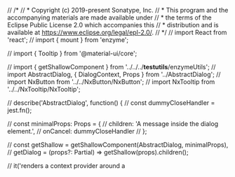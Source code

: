 // /*
//  * Copyright (c) 2019-present Sonatype, Inc.
//  * This program and the accompanying materials are made available under
//  * the terms of the Eclipse Public License 2.0 which accompanies this
//  * distribution and is available at https://www.eclipse.org/legal/epl-2.0/.
//  */
// import React from 'react';
// import { mount } from 'enzyme';

// import { Tooltip } from '@material-ui/core';

// import { getShallowComponent } from '../../../__testutils__/enzymeUtils';
// import AbstractDialog, { DialogContext, Props } from '../AbstractDialog';
// import NxButton from '../../NxButton/NxButton';
// import NxTooltip from '../../NxTooltip/NxTooltip';

// describe('AbstractDialog', function() {
//   const dummyCloseHandler = jest.fn();

//   const minimalProps: Props = {
//     children: 'A message inside the dialog element.',
//     onCancel: dummyCloseHandler
//   };

//   const getShallow = getShallowComponent<Props>(AbstractDialog, minimalProps),
//       getDialog = (props?: Partial<Props>) => getShallow(props).children();

//   it('renders a context provider around a <dialog>', function () {
//     const contextProvider = getShallow(),
//         dialog = contextProvider.children();

//     expect(contextProvider).toMatchSelector(DialogContext.Provider);
//     expect(dialog).toMatchSelector('dialog');
//     expect(dialog.children()).toHaveText('A message inside the dialog element.');
//   });

//   it('renders children nodes within the dialog', function() {
//     const dialog = getDialog({ children: <div className="bar"/> });
//     expect(dialog.find('dialog')).toContainMatchingElement('div.bar');
//   });

//   it('forwards the dialog element ref', function() {
//     const ref = React.createRef<HTMLDialogElement>();
//     const dialog = mount(
//       <AbstractDialog ref={ref} onCancel={() => {}}>
//       </AbstractDialog>
//     );
//     const dialogEl = dialog.find('dialog').getDOMNode();
//     expect(ref.current).toBe(dialogEl);
//   });

//   it('uses passed in className to the dialog', function() {
//     const abstractDialog = getDialog({ className: 'test' });

//     const dialog = abstractDialog.find('dialog');
//     expect(dialog).toHaveClassName('test');
//   });

//   it('includes any passed in attributes to the dialog', function() {
//     const abstractDialog = getDialog({ id: 'dialog-id', lang: 'en_US' });

//     const dialog = abstractDialog.find('dialog');

//     expect(dialog.prop('id')).toEqual('dialog-id');
//     expect(dialog.prop('lang')).toEqual('en_US');
//   });

//   it('sets the dialog role on the backdrop by default', function() {
//     expect(getDialog()).toHaveProp('role', 'dialog');
//   });

//   it('sets the specified role on the backdrop', function() {
//     expect(getDialog({ role: 'asdf' })).toHaveProp('role', 'asdf');
//   });

//   describe('Dialog event listener support', () => {
//     let dialogContainer: HTMLDivElement | null;

//     beforeEach(function () {
//       // Rendering dialogContainer for the component in test.
//       dialogContainer = document.createElement('div');

//       document.body.appendChild(dialogContainer);
//     });

//     afterEach(function () {
//       if (dialogContainer) {
//         document.body.removeChild(dialogContainer);
//         dialogContainer = null;
//       }
//     });

//     const createEvent = (key = 'Escape') => ({
//       key,
//       stopPropagation: jest.fn(),
//       preventDefault: () => {},
//       nativeEvent: {
//         stopImmediatePropagation: jest.fn()
//       }
//     });

//     it('executes event.preventDefault when useNativeCancelOnEscape is false', function () {
//       const mockCallBack = jest.fn();
//       const component = getDialog({ useNativeCancelOnEscape: false, onCancel: mockCallBack });
//       const mockPreventDefault = jest.fn();

//       const escapeEvent = {
//         key: 'Escape',
//         stopPropagation: jest.fn(),
//         preventDefault: mockPreventDefault,
//         nativeEvent: {
//           stopImmediatePropagation: jest.fn()
//         }
//       };

//       expect(mockCallBack).not.toHaveBeenCalled();
//       expect(mockPreventDefault).not.toHaveBeenCalled();
//       component.simulate('keyDown', escapeEvent);
//       expect(mockCallBack).toHaveBeenCalledTimes(1);
//       expect(mockPreventDefault).toHaveBeenCalledTimes(1);
//       expect(mockCallBack.mock.calls[0][0].type).toBe('cancel');
//     });

//     it('executes onCancel method with a cancel event when pressing ESC key', function () {
//       const mockCallBack = jest.fn();
//       const component = getDialog({ useNativeCancelOnEscape: true, onCancel: mockCallBack });

//       expect(mockCallBack).not.toHaveBeenCalled();
//       component.simulate('keyDown', createEvent());
//       expect(mockCallBack).toHaveBeenCalledTimes(1);
//       expect(mockCallBack.mock.calls[0][0].type).toBe('cancel');
//     });

//     it('executes onCancel method ONLY when pressing ESC key', function () {
//       const mockCallBack = jest.fn();
//       const component = getDialog({ useNativeCancelOnEscape: true, onCancel: mockCallBack });

//       component.simulate('keyDown', createEvent('Tab'));
//       component.simulate('keyDown', createEvent('Enter'));
//       component.simulate('keyDown', createEvent('q'));
//       component.simulate('keyDown', createEvent('Q'));
//       expect(mockCallBack).not.toHaveBeenCalled();
//     });

//     it('calls stopPropagation and stopImmediatePropagation on Escape keydowns', function() {
//       const component = getDialog({ useNativeCancelOnEscape: true, onCancel: jest.fn() }),
//           escEvent = createEvent(),
//           otherEvent = createEvent('q');

//       component.simulate('keyDown', escEvent);
//       component.simulate('keyDown', otherEvent);

//       expect(escEvent.stopPropagation).toHaveBeenCalled();
//       expect(escEvent.nativeEvent.stopImmediatePropagation).toHaveBeenCalled();

//       expect(otherEvent.stopPropagation).not.toHaveBeenCalled();
//       expect(otherEvent.nativeEvent.stopImmediatePropagation).not.toHaveBeenCalled();
//     });
//   });

//   it('renders descendant tooltips attached to the backdrop rather than the document body', function() {
//     const dialog = mount(
//       <AbstractDialog onCancel={() => {}}>
//         <div id="test-div">
//           <NxTooltip title="foo">
//             <NxButton>Foo</NxButton>
//           </NxTooltip>
//         </div>
//       </AbstractDialog>
//     );

//     const tooltip = dialog.find(Tooltip).at(0);

//     expect(tooltip.prop('PopperProps')!.container).toBe(dialog.getDOMNode());
//   });

//   it('moves focus back to the previously focused element when closed', function(done) {
//     function Fixture({ dialogOpen }: { dialogOpen: boolean }) {
//       return (
//         <>
//           <button id="test-btn">Test</button>
//           { dialogOpen && <AbstractDialog onCancel={jest.fn()}><button id="cancel-btn">Close</button></AbstractDialog> }
//         </>
//       );
//     }

//     const container = document.createElement('div');
//     document.body.append(container);

//     const component = mount(<Fixture dialogOpen={false} />, { attachTo: container }),
//         externalBtn = component.find('#test-btn').getDOMNode() as HTMLElement;

//     externalBtn.focus();
//     expect(component).not.toContainMatchingElement(AbstractDialog);
//     expect(document.activeElement === externalBtn).toBe(true);

//     component.setProps({ dialogOpen: true });
//     expect(component).toContainMatchingElement(AbstractDialog);
//     expect(document.activeElement === component.find(AbstractDialog).getDOMNode()).toBe(true);

//     component.setProps({ dialogOpen: false });
//     expect(component).not.toContainMatchingElement(AbstractDialog);

//     // The focus is moved asynchronously
//     setTimeout(() => {
//       expect(document.activeElement === externalBtn).toBe(true);
//       done();
//     }, 100);
//   });

//   it('executes onCancel when clicked outside of the dialog and when cancelOnClickOutside is true', function() {
//     const mockOnCancel = jest.fn();

//     const map: any = {};

//     document.addEventListener = jest.fn((e: string, cb: () => void) => {
//       map[e] = cb;
//     }) as jest.Mock;

//     const container = mount(
//       <div className="container">
//         <NxButton className="outside-button">Outside</NxButton>
//         <AbstractDialog cancelOnClickOutside={true} onCancel={mockOnCancel}>
//           <NxButton className="inside-button">Inside</NxButton>
//         </AbstractDialog>
//       </div>
//     );
//     const outsideButton = container.find('.outside-button').at(0);
//     const insideButton = container.find('.inside-button').at(0);

//     expect(mockOnCancel).toHaveBeenCalledTimes(0);

//     map.click({ target: insideButton.getDOMNode() });

//     expect(mockOnCancel).toHaveBeenCalledTimes(0);

//     map.click({ target: outsideButton.getDOMNode() });

//     expect(mockOnCancel).toHaveBeenCalledTimes(1);
//   });

//   it('executes cancelOnClickOutsideTargetClassName when' +
//   'clicked outside of the dialog and when cancelOnClickOutside is true', function() {
//     const mockOnCancel = jest.fn();

//     const map: any = {};

//     document.addEventListener = jest.fn((e: string, cb: () => void) => {
//       map[e] = cb;
//     }) as jest.Mock;

//     const container = mount(
//       <div className="container">
//         <NxButton className="outside-button">Outside</NxButton>
//         <AbstractDialog cancelOnClickOutside={true} cancelOnClickOutsideTargetClassName="inner" onCancel={mockOnCancel}>
//           <NxButton className="inside-button">Inside</NxButton>
//           <div className="inner">
//             <NxButton className="inner-button">Inner</NxButton>
//           </div>
//         </AbstractDialog>
//       </div>
//     );

//     const outsideButton = container.find('.outside-button').at(0);
//     const insideButton = container.find('.inside-button').at(0);
//     const innerButton = container.find('.inner-button').at(0);

//     expect(mockOnCancel).toHaveBeenCalledTimes(0);
//     map.click({ target: innerButton.getDOMNode() });

//     expect(mockOnCancel).toHaveBeenCalledTimes(0);
//     map.click({ target: insideButton.getDOMNode() });

//     expect(mockOnCancel).toHaveBeenCalledTimes(1);
//     map.click({ target: outsideButton.getDOMNode() });

//     expect(mockOnCancel).toHaveBeenCalledTimes(2);
//   });
// });
